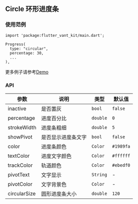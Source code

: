 ## Circle 环形进度条

### 使用范例

```
import 'package:flutter_vant_kit/main.dart';

Progress(
  type: "circular",
  percentage: 30,
  ...
),
```

更多例子请参考[Demo](../example/lib/routes/demoCircle.dart)

### API

| 参数 | 说明 | 类型 | 默认值 |
| ------------ | ------------ | ------------ | ------------ |
| inactive | 是否置灰 | `bool` | `false` |
| percentage | 进度百分比 | `double` | `0` |
| strokeWidth | 进度条粗细 | `double` | `5` |
| showPivot | 是否显示进度条文字 | `bool` | `false` |
| color | 进度条颜色 | `Color` | `#1989fa` |
| textColor | 进度文字颜色 | `Color` | `#ffffff` |
| trackColor | 轨道颜色 | `Color` | `#ebedf0` |
| pivotText | 文字显示 | `String` | - |
| pivotColor | 文字背景色 | `Color` | - |
| circularSize | 圆形进度条大小 | `double` | `120` |
